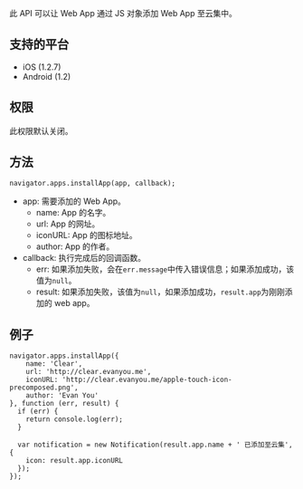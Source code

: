此 API 可以让 Web App 通过 JS 对象添加 Web App 至云集中。

## 支持的平台
* iOS (1.2.7)
* Android (1.2)

## 权限
此权限默认关闭。

## 方法

```
navigator.apps.installApp(app, callback);
```

* app: 需要添加的 Web App。
	* name: App 的名字。
	* url: App 的网址。
	* iconURL: App 的图标地址。
	* author:  App 的作者。
* callback: 执行完成后的回调函数。
  * err: 如果添加失败，会在`err.message`中传入错误信息；如果添加成功，该值为`null`。
  * result: 如果添加失败，该值为`null`，如果添加成功，`result.app`为刚刚添加的 web app。

## 例子

```
navigator.apps.installApp({
	name: 'Clear',
	url: 'http://clear.evanyou.me',
	iconURL: 'http://clear.evanyou.me/apple-touch-icon-precomposed.png',
	author: 'Evan You'
}, function (err, result) {
  if (err) {
    return console.log(err);
  }

  var notification = new Notification(result.app.name + ' 已添加至云集', {
  	icon: result.app.iconURL
  });
});
```
